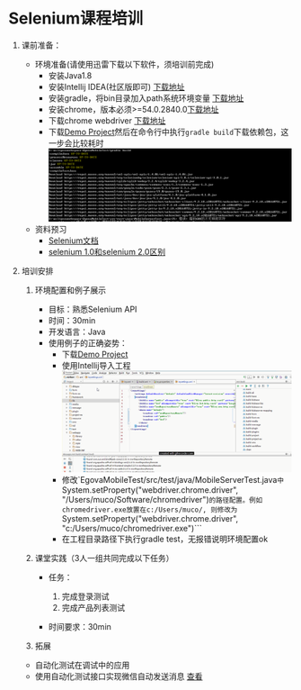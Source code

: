 # Selenium课程培训
1. 课前准备：
	* 环境准备(请使用迅雷下载以下软件，须培训前完成)
		- 安装Java1.8
		- 安装Intellij IDEA(社区版即可)  [下载地址](https://www.jetbrains.com/idea/)
		- 安装gradle，将bin目录加入path系统环境变量 [下载地址](https://gradle.org/gradle-download/)
		- 安装chrome，版本必须>=54.0.2840.0[下载地址](https://chromedriver.storage.googleapis.com/2.27/chromedriver_win32.zip)
		- 下载chrome webdriver [下载地址](https://chromedriver.storage.googleapis.com/index.html?path=2.27/)
		- 下载[Demo Project](https://github.com/MuchContact/EgovaMobileTest)然后在命令行中执行`gradle build`下载依赖包，这一步会比较耗时
		![命令效果](screenshot/gradle-build.png)
	* 资料预习
		- [Selenium文档](https://github.com/SeleniumHQ/selenium)
		- [selenium 1.0和selenium 2.0区别](http://www.jianshu.com/p/4f0930c0b6a8)

1. 培训安排
	1. 环境配置和例子展示
		- 目标：熟悉Selenium API
		- 时间：30min
		- 开发语言：Java
		- 使用例子的正确姿势：
			* 下载[Demo Project](https://github.com/MuchContact/EgovaMobileTest)
			* 使用Intellij导入工程![导入步骤](screenshot/import-project.gif)
			* 修改`EgovaMobileTest/src/test/java/MobileServerTest.java```中```System.setProperty("webdriver.chrome.driver", "/Users/muco/Software/chromedriver")```的路径配置。例如chromedriver.exe放置在c:/Users/muco/, 则修改为```System.setProperty("webdriver.chrome.driver", "c:/Users/muco/chromedriver.exe")```
			* 在工程目录路径下执行gradle test，无报错说明环境配置ok

	1. 课堂实践（3人一组共同完成以下任务）

		- 任务：
			1. 完成登录测试
			1. 完成产品列表测试

		- 时间要求：30min

	1. 拓展
	  * 自动化测试在调试中的应用
	  * 使用自动化测试接口实现微信自动发送消息 [查看](https://github.com/MuchContact/appium.wechat)
